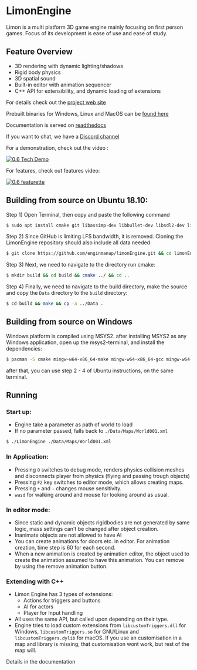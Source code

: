 # LimonEngine

Limon is a multi platform 3D game engine mainly focusing on first person games. Focus of its development is ease of use and ease of study. 

## Feature Overview

- 3D rendering with dynamic lighting/shadows
- Rigid body physics
- 3D spatial sound
- Built-in editor with animation sequencer
- C++ API for extensibility, and dynamic loading of extensions

For details check out the [project web site](http://enginmanap.github.io/limonEngine/status.html)

Prebuilt binaries for Windows, Linux and MacOS can be [found here](https://github.com/enginmanap/limonEngine/releases)

Documentation is served on [readthedocs](https://limonengine.readthedocs.io/en/latest/)

If you want to chat, we have a [Discord channel](https://discord.gg/gqprbFd)

For a demonstration, check out the video :

[![0.6 Tech Demo](http://img.youtube.com/vi/quOlyDosGXc/0.jpg)](http://www.youtube.com/watch?v=quOlyDosGXc)

For features, check out features video:

[![0.6 featurette](http://img.youtube.com/vi/WOJUJjeV2Gw/0.jpg)](http://www.youtube.com/watch?v=WOJUJjeV2Gw)

## Building from source on Ubuntu 18.10:

Step 1) Open Terminal, then copy and paste the following command
```bash
$ sudo apt install cmake git libassimp-dev libbullet-dev libsdl2-dev libsdl2-image-dev libfreetype6-dev libtinyxml2-dev libglew-dev build-essential libglm-dev
```
Step 2) Since GitHub is limiting LFS bandwidth, it is removed. Cloning the LimonEngine repository should also include all data needed:
```bash
$ git clone https://github.com/enginmanap/limonEngine.git && cd limonEngine && git submodule update --init
```
Step 3) Next, we need to navigate to the directory run cmake:
```bash
$ mkdir build && cd build && cmake ../ && cd ..
```
Step 4) Finally, we need to navigate to the build directory, make the source and copy the `Data` directory to the `build` directory:
```bash
$ cd build && make && cp -a ../Data .
```

## Building from source on Windows

Windows platform is compiled using MSYS2. after installing MSYS2 as any Windows application,  open up the msys2-terminal, and install the dependencies:
```bash
$ pacman -S cmake mingw-w64-x86_64-make mingw-w64-x86_64-gcc mingw-w64-x86_64-gdb cmake mingw-w64-x86_64-assimp cmake mingw-w64-x86_64-bullet mingw-w64-x86_64-bullet-debug mingw-w64-x86_64-SDL2 mingw-w64-x86_64-SDL2_image mingw-w64-x86_64-tinyxml2 mingw-w64-x86_64-glew mingw-w64-x86_64-glm mingw-w64-x86_64-freetype
```

after that, you can use step 2 - 4 of Ubuntu instructions, on the same terminal.

## Running

### Start up: 
- Engine take a parameter as path of world to load
- If no parameter passed, falls back to `./Data/Maps/World001.xml`
```bash
$ ./LimonEngine ./Data/Maps/World001.xml
```

### In Application:
- Pressing `0` switches to debug mode, renders physics collision meshes and disconnects player from physics (flying and passing trough objects)
- Pressing `F2` key switches to editor mode, which allows creating maps.
- Pressing `+` and `-` changes mouse sensitivity.
- `wasd` for walking around and mouse for looking around as usual.

### In editor mode:
- Since static and dynamic objects rigidbodies are not generated by same logic, mass settings can't be changed after object creation.
- Inanimate objects are not allowed to have AI
- You can create animations for doors etc. in editor. For animation creation, time step is 60 for each second.
- When a new animation is created by animation editor, the object used to create the animation assumed to have this animation. You can remove by using the remove animation button.

### Extending with C++
- Limon Engine has 3 types of extensions:
    - Actions for triggers and buttons
    - AI for actors
    - Player for Input handling
- All uses the same API, but called upon depending on their type.
- Engine tries to load custom extensions from `libcustomTriggers.dll` for Windows, `libcustomTriggers.so` for GNU/Linux and `libcustomTriggers.dylib` for macOS. If you use an customisation in a map and library is missing, that customisation wont work, but rest of the map will.

Details in the documentation

